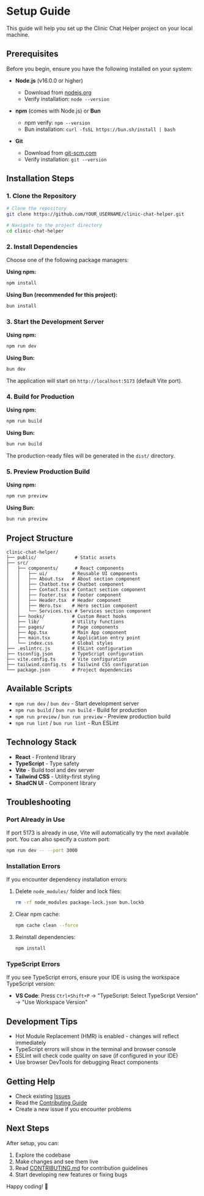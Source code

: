 # Setup Guide

This guide will help you set up the Clinic Chat Helper project on your local machine.

## Prerequisites

Before you begin, ensure you have the following installed on your system:

- **Node.js** (v16.0.0 or higher)
  - Download from [nodejs.org](https://nodejs.org/)
  - Verify installation: `node --version`

- **npm** (comes with Node.js) or **Bun**
  - npm verify: `npm --version`
  - Bun installation: `curl -fsSL https://bun.sh/install | bash`

- **Git**
  - Download from [git-scm.com](https://git-scm.com/)
  - Verify installation: `git --version`

## Installation Steps

### 1. Clone the Repository

```bash
# Clone the repository
git clone https://github.com/YOUR_USERNAME/clinic-chat-helper.git

# Navigate to the project directory
cd clinic-chat-helper
```

### 2. Install Dependencies

Choose one of the following package managers:

**Using npm:**
```bash
npm install
```

**Using Bun (recommended for this project):**
```bash
bun install
```

### 3. Start the Development Server

**Using npm:**
```bash
npm run dev
```

**Using Bun:**
```bash
bun dev
```

The application will start on `http://localhost:5173` (default Vite port).

### 4. Build for Production

**Using npm:**
```bash
npm run build
```

**Using Bun:**
```bash
bun run build
```

The production-ready files will be generated in the `dist/` directory.

### 5. Preview Production Build

**Using npm:**
```bash
npm run preview
```

**Using Bun:**
```bash
bun run preview
```

## Project Structure

```
clinic-chat-helper/
├── public/              # Static assets
├── src/
│   ├── components/      # React components
│   │   ├── ui/         # Reusable UI components
│   │   ├── About.tsx   # About section component
│   │   ├── Chatbot.tsx # Chatbot component
│   │   ├── Contact.tsx # Contact section component
│   │   ├── Footer.tsx  # Footer component
│   │   ├── Header.tsx  # Header component
│   │   ├── Hero.tsx    # Hero section component
│   │   └── Services.tsx # Services section component
│   ├── hooks/          # Custom React hooks
│   ├── lib/            # Utility functions
│   ├── pages/          # Page components
│   ├── App.tsx         # Main App component
│   ├── main.tsx        # Application entry point
│   └── index.css       # Global styles
├── .eslintrc.js        # ESLint configuration
├── tsconfig.json       # TypeScript configuration
├── vite.config.ts      # Vite configuration
├── tailwind.config.ts  # Tailwind CSS configuration
└── package.json        # Project dependencies
```

## Available Scripts

- `npm run dev` / `bun dev` - Start development server
- `npm run build` / `bun run build` - Build for production
- `npm run preview` / `bun run preview` - Preview production build
- `npm run lint` / `bun run lint` - Run ESLint

## Technology Stack

- **React** - Frontend library
- **TypeScript** - Type safety
- **Vite** - Build tool and dev server
- **Tailwind CSS** - Utility-first styling
- **ShadCN UI** - Component library

## Troubleshooting

### Port Already in Use

If port 5173 is already in use, Vite will automatically try the next available port. You can also specify a custom port:

```bash
npm run dev -- --port 3000
```

### Installation Errors

If you encounter dependency installation errors:

1. Delete `node_modules/` folder and lock files:
   ```bash
   rm -rf node_modules package-lock.json bun.lockb
   ```

2. Clear npm cache:
   ```bash
   npm cache clean --force
   ```

3. Reinstall dependencies:
   ```bash
   npm install
   ```

### TypeScript Errors

If you see TypeScript errors, ensure your IDE is using the workspace TypeScript version:

- **VS Code**: Press `Ctrl+Shift+P` → "TypeScript: Select TypeScript Version" → "Use Workspace Version"

## Development Tips

- Hot Module Replacement (HMR) is enabled - changes will reflect immediately
- TypeScript errors will show in the terminal and browser console
- ESLint will check code quality on save (if configured in your IDE)
- Use browser DevTools for debugging React components

## Getting Help

- Check existing [Issues](https://github.com/YOUR_USERNAME/clinic-chat-helper/issues)
- Read the [Contributing Guide](CONTRIBUTING.md)
- Create a new issue if you encounter problems

## Next Steps

After setup, you can:

1. Explore the codebase
2. Make changes and see them live
3. Read [CONTRIBUTING.md](CONTRIBUTING.md) for contribution guidelines
4. Start developing new features or fixing bugs

Happy coding! 🚀
